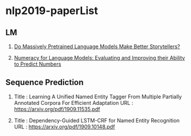 # nlp2019-paperList


## LM
1. [Do Massively Pretrained Language Models Make Better Storytellers?](https://arxiv.org/pdf/1909.10705.pdf)

2. [Numeracy for Language Models: Evaluating and Improving their Ability to Predict Numbers](https://arxiv.org/pdf/1805.08154.pdf)


## Sequence Prediction 

1. Title : Learning A Unified Named Entity Tagger From Multiple Partially Annotated Corpora For Efficient Adaptation
   URL : https://arxiv.org/pdf/1909.11535.pdf
   
2. Title : Dependency-Guided LSTM-CRF for Named Entity Recognition
   URL : https://arxiv.org/pdf/1909.10148.pdf
